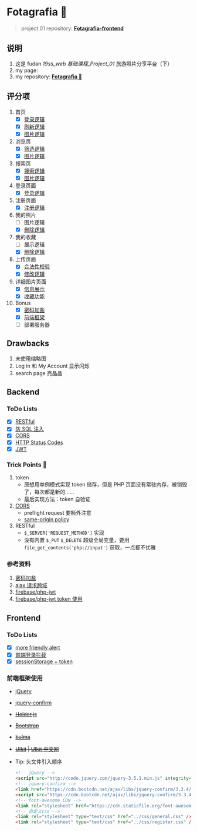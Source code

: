 # Fotagrafia 🗽

> project 01 repository: **[Fotagrafia-frontend](https://github.com/bathtown/Fotagrafia-frontend)**

## 说明

1. 这是 fudan _19ss_web 基础课程\_Project_01_ 旅游照片分享平台（下）
2. my page:
3. my repository: **[Fotagrafia 🗽](https://github.com/bathtown/Fotagrafia)**

## 评分项

1. 首页
   - [x] [登录逻辑](frontend/js/feature.js)
   - [x] [刷新逻辑](frontend/html/home.html)
   - [x] [图片逻辑](backend/PHP/api/imgHot.php)
2. 浏览页
   - [x] [筛选逻辑](backend/PHP/api/pageBrowser.php)
   - [x] [图片逻辑](frontend/html/browser.html)
3. 搜索页
   - [x] [搜索逻辑](backend/PHP/api/imgSearch.php)
   - [x] [图片逻辑](frontend/html/search.html)
4. 登录页面
   - [x] [登录逻辑](backend/PHP/api/login.php)
5. 注册页面
   - [x] [注册逻辑](backend/PHP/api/register.php)
6. 我的照片
   - [ ] 图片逻辑
   - [x] [删除逻辑](backend/PHP/api/pageMyGallery.php)
7. 我的收藏
   - [ ] 展示逻辑
   - [x] [删除逻辑](backend/PHP/api/pageMyHeart.php)
8. 上传页面
   - [x] [合法性校验](frontend/html/upload.html)
   - [x] [修改逻辑](backend/PHP/api/pageMyGallery.php)
9. 详细图片页面
   - [x] [信息展示](backend/PHP/api/imgDetail.php)
   - [x] [收藏功能](backend/PHP/api/imgLikes.php)
10. Bonus
    - [x] [密码加盐](backend/PHP/api/register.php)
    - [x] [前端框架](#前端框架使用)
    - [ ] 部署服务器

## Drawbacks

1. 未使用缩略图
2. Log in 和 My Account 显示闪烁
3. search page 亮晶晶

## Backend

### ToDo Lists

- [x] [RESTful](backend/PHP/api/pageMyHeart.php)
- [x] [防 SQL 注入](backend/PHP/app/SQLConfig.php)
- [x] [CORS](backend/PHP/app/CORS.php)
- [x] [HTTP Status Codes](backend/PHP/app/StatusCode.php)
- [x] [JWT](backend/PHP/app/Token.php)

### Trick Points 👻

1. token
   - 原想用单例模式实现 token 储存，但是 PHP 页面没有常驻内存，被销毁了，每次都是新的……
   - 最后实现方法：token 自验证
2. [CORS](backend/PHP/app/CORS.php)
   - preflight request 要额外注意
   - [same-origin policy](https://wangdoc.com/javascript/bom/same-origin.html)
3. RESTful
   - `$_SERVER['REQUEST_METHOD']` 实现
   - 没有内置 `$_PUT` `$_DELETE` 超级全局变量，要用 `file_get_contents('php://input')` 获取，一点都不优雅

### 参考资料

1. [密码加盐](https://www.cnblogs.com/makai/p/11130703.html)
2. [ajax 请求跨域](https://segmentfault.com/a/1190000012469713)
3. [firebase/php-jwt](https://github.com/firebase/php-jwt)
4. [firebase/php-jwt token 使用](https://www.cnblogs.com/yehuisir/p/11521165.html)

## Frontend

### ToDo Lists

- [x] [more friendly alert](frontend/html/register.html)
- [x] [前端登录拦截](frontend/html/myGallery.html)
- [x] [sessionStorage + token](frontend/html/login.html)

### 前端框架使用

- [jQuery](https://jquery.com)
- [jquery-confirm](http://craftpip.github.io/jquery-confirm)
- ~~[Holder.js](https://github.com/imsky/holder)~~
- ~~[Bootstrap](https://getbootstrap.com)~~
- ~~[bulma](https://bulma.io)~~
- ~~[UIkit](https://getuikit.com) | [UIkit 中文网](http://www.getuikit.net)~~

- Tip: 头文件引入顺序

  ```html
  <!-- jQuery -->
  <script src="http://code.jquery.com/jquery-3.5.1.min.js" integrity="sha256-9/aliU8dGd2tb6OSsuzixeV4y/faTqgFtohetphbbj0=" crossorigin="anonymous"></script>
  <!-- jquery-confirm -->
  <link href="https://cdn.bootcdn.net/ajax/libs/jquery-confirm/3.3.4/jquery-confirm.min.css" rel="stylesheet" />
  <script src="https://cdn.bootcdn.net/ajax/libs/jquery-confirm/3.3.4/jquery-confirm.min.js"></script>
  <!-- font-awesome CDN -->
  <link rel="stylesheet" href="https://cdn.staticfile.org/font-awesome/4.7.0/css/font-awesome.css" />
  <!-- 自定义css -->
  <link rel="stylesheet" type="text/css" href="../css/general.css" />
  <link rel="stylesheet" type="text/css" href="../css/register.css" />
  ```
